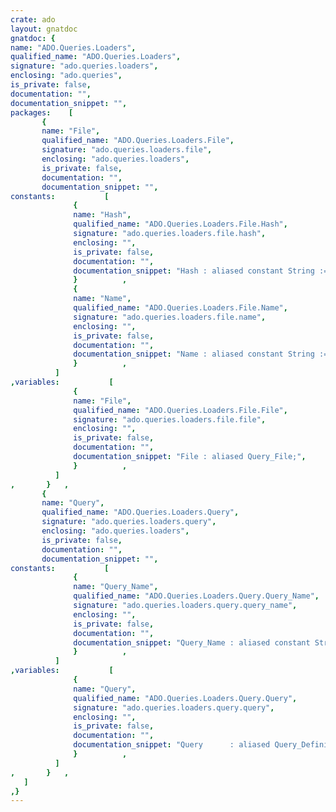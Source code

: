 ```yaml
---
crate: ado
layout: gnatdoc
gnatdoc: {
name: "ADO.Queries.Loaders",
qualified_name: "ADO.Queries.Loaders",
signature: "ado.queries.loaders",
enclosing: "ado.queries",
is_private: false,
documentation: "",
documentation_snippet: "",
packages:    [
       {
       name: "File",
       qualified_name: "ADO.Queries.Loaders.File",
       signature: "ado.queries.loaders.file",
       enclosing: "ado.queries.loaders",
       is_private: false,
       documentation: "",
       documentation_snippet: "",
constants:           [
              {
              name: "Hash",
              qualified_name: "ADO.Queries.Loaders.File.Hash",
              signature: "ado.queries.loaders.file.hash",
              enclosing: "",
              is_private: false,
              documentation: "",
              documentation_snippet: "Hash : aliased constant String := Sha1;",
              }          ,
              {
              name: "Name",
              qualified_name: "ADO.Queries.Loaders.File.Name",
              signature: "ado.queries.loaders.file.name",
              enclosing: "",
              is_private: false,
              documentation: "",
              documentation_snippet: "Name : aliased constant String := Path;",
              }          ,
          ]
,variables:           [
              {
              name: "File",
              qualified_name: "ADO.Queries.Loaders.File.File",
              signature: "ado.queries.loaders.file.file",
              enclosing: "",
              is_private: false,
              documentation: "",
              documentation_snippet: "File : aliased Query_File;",
              }          ,
          ]
,       }   ,
       {
       name: "Query",
       qualified_name: "ADO.Queries.Loaders.Query",
       signature: "ado.queries.loaders.query",
       enclosing: "ado.queries.loaders",
       is_private: false,
       documentation: "",
       documentation_snippet: "",
constants:           [
              {
              name: "Query_Name",
              qualified_name: "ADO.Queries.Loaders.Query.Query_Name",
              signature: "ado.queries.loaders.query.query_name",
              enclosing: "",
              is_private: false,
              documentation: "",
              documentation_snippet: "Query_Name : aliased constant String := Name;",
              }          ,
          ]
,variables:           [
              {
              name: "Query",
              qualified_name: "ADO.Queries.Loaders.Query.Query",
              signature: "ado.queries.loaders.query.query",
              enclosing: "",
              is_private: false,
              documentation: "",
              documentation_snippet: "Query      : aliased Query_Definition;",
              }          ,
          ]
,       }   ,
   ]
,}
---
```

